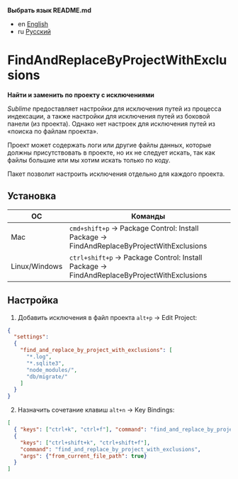__Выбрать язык README.md__

- en [English](README.md)
- ru [Русский](README-ru.md)

# FindAndReplaceByProjectWithExclusions

__Найти и заменить по проекту с исключениями__

_Sublime_ предоставляет настройки для исключения путей из процесса индексации, а
также настройки для исключения путей из боковой панели (из проекта). Однако нет
настроек для исключения путей из «поиска по файлам проекта».

Проект может содержать логи или другие файлы данных, которые должны
присутствовать в проекте, но их не следует искать, так как файлы большие или мы
хотим искать только по коду.

Пакет позволит настроить исключения отдельно для каждого проекта.

## Установка

| ОС            | Команды                                                                                   |
| ---           | ---                                                                                       |
| Mac           | `cmd+shift+p` → Package Control: Install Package → FindAndReplaceByProjectWithExclusions  |
| Linux/Windows | `ctrl+shift+p` → Package Control: Install Package → FindAndReplaceByProjectWithExclusions |

## Настройка

1. Добавить исключения в файл проекта `alt+p` &#8594; Edit Project:

```json
{
  "settings":
  {
    "find_and_replace_by_project_with_exclusions": [
      "*.log",
      "*.sqlite3",
      "node_modules/",
      "db/migrate/"
    ]
  }
}
```

2. Назначить сочетание клавиш `alt+n` &#8594; Key Bindings:

```json
[
  { "keys": ["ctrl+k", "ctrl+f"], "command": "find_and_replace_by_project_with_exclusions" },
  {
    "keys": ["ctrl+shift+k", "ctrl+shift+f"],
    "command": "find_and_replace_by_project_with_exclusions",
    "args": {"from_current_file_path": true}
  }
]
```
